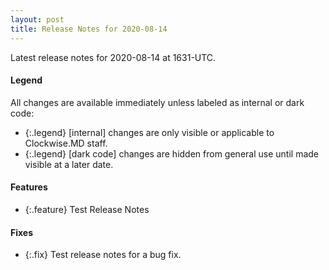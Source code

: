 ```yaml
---
layout: post
title: Release Notes for 2020-08-14
---
```


Latest release notes for 2020-08-14 at 1631-UTC.

<div class='legend' markdown='1'>

#### Legend

All changes are available immediately unless labeled as internal or dark code:

- {:.legend} [internal] changes are only visible or applicable to Clockwise.MD staff.
- {:.legend} [dark code] changes are hidden from general use until made visible at a later date.

</div>

<div class='features' markdown='1'>

#### Features

- {:.feature} Test Release Notes

</div>

<div class='fixes' markdown='1'>

#### Fixes

- {:.fix} Test release notes for a bug fix.

</div>
